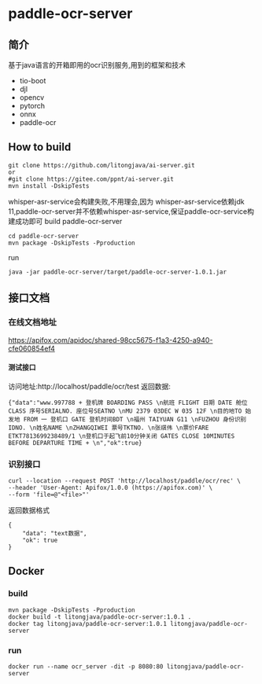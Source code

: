 # paddle-ocr-server


## 简介

基于java语言的开箱即用的ocr识别服务,用到的框架和技术
- tio-boot
- djl
- opencv
- pytorch
- onnx
- paddle-ocr
## How to build
```
git clone https://github.com/litongjava/ai-server.git
or
#git clone https://gitee.com/ppnt/ai-server.git
mvn install -DskipTests
```
whisper-asr-service会构建失败,不用理会,因为 whisper-asr-service依赖jdk 11,paddle-ocr-server并不依赖whisper-asr-service,保证paddle-ocr-service构建成功即可
build paddle-ocr-server
```
cd paddle-ocr-server
mvn package -DskipTests -Pproduction
```
run
```
java -jar paddle-ocr-server/target/paddle-ocr-server-1.0.1.jar
```
## 接口文档

### 在线文档地址
https://apifox.com/apidoc/shared-98cc5675-f1a3-4250-a940-cfe060854ef4
#### 测试接口
访问地址:http://localhost/paddle/ocr/test
返回数据:
```
{"data":"www.997788 + 登机牌 BOARDING PASS \n航班 FLIGHT 日期 DATE 舱位 CLASS 序号SERIALNO. 座位号SEATNO \nMU 2379 03DEC W 035 12F \n目的地TO 始发地 FROM 一 登机口 GATE 登机时间BDT \n福州 TAIYUAN G11 \nFUZHOU 身份识别IDNO. \n姓名NAME \nZHANGQIWEI 票号TKTNO. \n张祺伟 \n票价FARE ETKT7813699238489/1 \n登机口于起飞前10分钟关闭 GATES CLOSE 10MINUTES BEFORE DEPARTURE TIME + \n","ok":true}
```
### 识别接口
```
curl --location --request POST 'http://localhost/paddle/ocr/rec' \
--header 'User-Agent: Apifox/1.0.0 (https://apifox.com)' \
--form 'file=@"<file>"'
```
返回数据格式
```
{
    "data": "text数据",
    "ok": true
}
```
## Docker
### build
```
mvn package -DskipTests -Pproduction
docker build -t litongjava/paddle-ocr-server:1.0.1 .
docker tag litongjava/paddle-ocr-server:1.0.1 litongjava/paddle-ocr-server
```
### run
```
docker run --name ocr_server -dit -p 8080:80 litongjava/paddle-ocr-server
```
